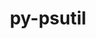 ---
title: "py-psutil"
layout: cache
categories: [package, develop-2023-05-14]
meta: {"versions": ["5.9.4"], "compilers": ["gcc@=11.1.0", "gcc@=11.3.0", "gcc@=7.3.1", "gcc@=7.5.0", "oneapi@=2023.0.0"], "oss": ["amzn2", "ubuntu18.04", "ubuntu20.04", "ubuntu22.04"], "platforms": ["linux"], "targets": ["aarch64", "neoverse_n1", "ppc64le", "x86_64", "x86_64_v3"], "stacks": ["aws-isc", "aws-isc-aarch64", "data-vis-sdk", "e4s", "e4s-oneapi", "e4s-power", "ml-linux-x86_64-cpu", "ml-linux-x86_64-cuda", "ml-linux-x86_64-rocm", "radiuss", "root"], "num_specs": 16, "num_specs_by_stack": {"aws-isc-aarch64": 2, "root": 16, "e4s": 3, "ml-linux-x86_64-cpu": 1, "ml-linux-x86_64-cuda": 1, "ml-linux-x86_64-rocm": 1, "e4s-power": 3, "data-vis-sdk": 4, "aws-isc": 1, "radiuss": 1, "e4s-oneapi": 1}}
spec_details: [{"hash": "fxsfng6ofbqehrfm3xyyazitxpiwious", "compiler": "gcc@=7.3.1", "versions": ["5.9.4"], "os": "amzn2", "platform": "linux", "target": "aarch64", "variants": ["build_system=python_pip"], "stacks": ["aws-isc-aarch64", "root"], "size": "-", "tarball": "https://binaries.spack.io/develop-2023-05-14/build_cache/linux-amzn2-aarch64/gcc-7.3.1/py-psutil-5.9.4/linux-amzn2-aarch64-gcc-7.3.1-py-psutil-5.9.4-fxsfng6ofbqehrfm3xyyazitxpiwious.spack"}, {"hash": "c6h523fmwqbxtagogm7v34uf5fwg64ww", "compiler": "gcc@=11.1.0", "versions": ["5.9.4"], "os": "ubuntu20.04", "platform": "linux", "target": "x86_64_v3", "variants": ["build_system=python_pip"], "stacks": ["root", "e4s"], "size": "-", "tarball": "https://binaries.spack.io/develop-2023-05-14/build_cache/linux-ubuntu20.04-x86_64_v3/gcc-11.1.0/py-psutil-5.9.4/linux-ubuntu20.04-x86_64_v3-gcc-11.1.0-py-psutil-5.9.4-c6h523fmwqbxtagogm7v34uf5fwg64ww.spack"}, {"hash": "6adqt2h4hgz6aaxelnhrlq74ore4e7zy", "compiler": "gcc@=11.3.0", "versions": ["5.9.4"], "os": "ubuntu22.04", "platform": "linux", "target": "x86_64_v3", "variants": ["build_system=python_pip"], "stacks": ["ml-linux-x86_64-cpu", "ml-linux-x86_64-cuda", "root", "ml-linux-x86_64-rocm"], "size": "-", "tarball": "https://binaries.spack.io/develop-2023-05-14/build_cache/linux-ubuntu22.04-x86_64_v3/gcc-11.3.0/py-psutil-5.9.4/linux-ubuntu22.04-x86_64_v3-gcc-11.3.0-py-psutil-5.9.4-6adqt2h4hgz6aaxelnhrlq74ore4e7zy.spack"}, {"hash": "kpkvathb5rk4vkihopsrquxmzuvtqjfy", "compiler": "gcc@=11.1.0", "versions": ["5.9.4"], "os": "ubuntu20.04", "platform": "linux", "target": "x86_64_v3", "variants": ["build_system=python_pip"], "stacks": ["root", "e4s"], "size": "-", "tarball": "https://binaries.spack.io/develop-2023-05-14/build_cache/linux-ubuntu20.04-x86_64_v3/gcc-11.1.0/py-psutil-5.9.4/linux-ubuntu20.04-x86_64_v3-gcc-11.1.0-py-psutil-5.9.4-kpkvathb5rk4vkihopsrquxmzuvtqjfy.spack"}, {"hash": "hs4fy2hzkten73hdxvqleqr2sydoot3m", "compiler": "gcc@=11.1.0", "versions": ["5.9.4"], "os": "ubuntu20.04", "platform": "linux", "target": "ppc64le", "variants": ["build_system=python_pip"], "stacks": ["e4s-power", "root"], "size": "-", "tarball": "https://binaries.spack.io/develop-2023-05-14/build_cache/linux-ubuntu20.04-ppc64le/gcc-11.1.0/py-psutil-5.9.4/linux-ubuntu20.04-ppc64le-gcc-11.1.0-py-psutil-5.9.4-hs4fy2hzkten73hdxvqleqr2sydoot3m.spack"}, {"hash": "bk7ems4f6c2ls727tm3batfqyewgoyg4", "compiler": "gcc@=11.1.0", "versions": ["5.9.4"], "os": "ubuntu20.04", "platform": "linux", "target": "x86_64_v3", "variants": ["build_system=python_pip"], "stacks": ["root", "data-vis-sdk"], "size": "-", "tarball": "https://binaries.spack.io/develop-2023-05-14/build_cache/linux-ubuntu20.04-x86_64_v3/gcc-11.1.0/py-psutil-5.9.4/linux-ubuntu20.04-x86_64_v3-gcc-11.1.0-py-psutil-5.9.4-bk7ems4f6c2ls727tm3batfqyewgoyg4.spack"}, {"hash": "tifslnrbhnpxexuzmz2kh57vnvt77w5y", "compiler": "gcc@=11.1.0", "versions": ["5.9.4"], "os": "ubuntu20.04", "platform": "linux", "target": "ppc64le", "variants": ["build_system=python_pip"], "stacks": ["e4s-power", "root"], "size": "-", "tarball": "https://binaries.spack.io/develop-2023-05-14/build_cache/linux-ubuntu20.04-ppc64le/gcc-11.1.0/py-psutil-5.9.4/linux-ubuntu20.04-ppc64le-gcc-11.1.0-py-psutil-5.9.4-tifslnrbhnpxexuzmz2kh57vnvt77w5y.spack"}, {"hash": "bq47itpsdthxuofzx7pvzzadvqyp2ugg", "compiler": "gcc@=11.1.0", "versions": ["5.9.4"], "os": "ubuntu20.04", "platform": "linux", "target": "ppc64le", "variants": ["build_system=python_pip"], "stacks": ["e4s-power", "root"], "size": "-", "tarball": "https://binaries.spack.io/develop-2023-05-14/build_cache/linux-ubuntu20.04-ppc64le/gcc-11.1.0/py-psutil-5.9.4/linux-ubuntu20.04-ppc64le-gcc-11.1.0-py-psutil-5.9.4-bq47itpsdthxuofzx7pvzzadvqyp2ugg.spack"}, {"hash": "22deqd2m3hvpg3oe3wgmvt75e73o23jb", "compiler": "gcc@=11.1.0", "versions": ["5.9.4"], "os": "ubuntu20.04", "platform": "linux", "target": "x86_64_v3", "variants": ["build_system=python_pip"], "stacks": ["root", "data-vis-sdk"], "size": "-", "tarball": "https://binaries.spack.io/develop-2023-05-14/build_cache/linux-ubuntu20.04-x86_64_v3/gcc-11.1.0/py-psutil-5.9.4/linux-ubuntu20.04-x86_64_v3-gcc-11.1.0-py-psutil-5.9.4-22deqd2m3hvpg3oe3wgmvt75e73o23jb.spack"}, {"hash": "zak4u532ctpn5rtacocmnrhavltq7yxi", "compiler": "gcc@=11.1.0", "versions": ["5.9.4"], "os": "ubuntu20.04", "platform": "linux", "target": "x86_64_v3", "variants": ["build_system=python_pip"], "stacks": ["root", "data-vis-sdk"], "size": "-", "tarball": "https://binaries.spack.io/develop-2023-05-14/build_cache/linux-ubuntu20.04-x86_64_v3/gcc-11.1.0/py-psutil-5.9.4/linux-ubuntu20.04-x86_64_v3-gcc-11.1.0-py-psutil-5.9.4-zak4u532ctpn5rtacocmnrhavltq7yxi.spack"}, {"hash": "dtn5ribld6ppeplqb5a3n42ghltrpe5j", "compiler": "gcc@=11.1.0", "versions": ["5.9.4"], "os": "ubuntu20.04", "platform": "linux", "target": "x86_64_v3", "variants": ["build_system=python_pip"], "stacks": ["root", "data-vis-sdk"], "size": "-", "tarball": "https://binaries.spack.io/develop-2023-05-14/build_cache/linux-ubuntu20.04-x86_64_v3/gcc-11.1.0/py-psutil-5.9.4/linux-ubuntu20.04-x86_64_v3-gcc-11.1.0-py-psutil-5.9.4-dtn5ribld6ppeplqb5a3n42ghltrpe5j.spack"}, {"hash": "4gprwp7xc236mrws6jscziexjvkly47z", "compiler": "gcc@=11.1.0", "versions": ["5.9.4"], "os": "ubuntu20.04", "platform": "linux", "target": "x86_64_v3", "variants": ["build_system=python_pip"], "stacks": ["root", "e4s"], "size": "-", "tarball": "https://binaries.spack.io/develop-2023-05-14/build_cache/linux-ubuntu20.04-x86_64_v3/gcc-11.1.0/py-psutil-5.9.4/linux-ubuntu20.04-x86_64_v3-gcc-11.1.0-py-psutil-5.9.4-4gprwp7xc236mrws6jscziexjvkly47z.spack"}, {"hash": "e5y5uow7fbca6j2doh326bqef7lacvw2", "compiler": "gcc@=7.3.1", "versions": ["5.9.4"], "os": "amzn2", "platform": "linux", "target": "x86_64_v3", "variants": ["build_system=python_pip"], "stacks": ["aws-isc", "root"], "size": "-", "tarball": "https://binaries.spack.io/develop-2023-05-14/build_cache/linux-amzn2-x86_64_v3/gcc-7.3.1/py-psutil-5.9.4/linux-amzn2-x86_64_v3-gcc-7.3.1-py-psutil-5.9.4-e5y5uow7fbca6j2doh326bqef7lacvw2.spack"}, {"hash": "pqzptwdujcrejd3zaqtucg3hz64xghtn", "compiler": "gcc@=7.5.0", "versions": ["5.9.4"], "os": "ubuntu18.04", "platform": "linux", "target": "x86_64_v3", "variants": ["build_system=python_pip"], "stacks": ["root", "radiuss"], "size": "-", "tarball": "https://binaries.spack.io/develop-2023-05-14/build_cache/linux-ubuntu18.04-x86_64_v3/gcc-7.5.0/py-psutil-5.9.4/linux-ubuntu18.04-x86_64_v3-gcc-7.5.0-py-psutil-5.9.4-pqzptwdujcrejd3zaqtucg3hz64xghtn.spack"}, {"hash": "z6nhtioigri3ekngxcsnoaltloqa3e7m", "compiler": "gcc@=7.3.1", "versions": ["5.9.4"], "os": "amzn2", "platform": "linux", "target": "neoverse_n1", "variants": ["build_system=python_pip"], "stacks": ["aws-isc-aarch64", "root"], "size": "-", "tarball": "https://binaries.spack.io/develop-2023-05-14/build_cache/linux-amzn2-neoverse_n1/gcc-7.3.1/py-psutil-5.9.4/linux-amzn2-neoverse_n1-gcc-7.3.1-py-psutil-5.9.4-z6nhtioigri3ekngxcsnoaltloqa3e7m.spack"}, {"hash": "sc4bcoklydkfw2up77uy552bsy6y37a4", "compiler": "oneapi@=2023.0.0", "versions": ["5.9.4"], "os": "ubuntu20.04", "platform": "linux", "target": "x86_64", "variants": ["build_system=python_pip"], "stacks": ["root", "e4s-oneapi"], "size": "-", "tarball": "https://binaries.spack.io/develop-2023-05-14/build_cache/linux-ubuntu20.04-x86_64/oneapi-2023.0.0/py-psutil-5.9.4/linux-ubuntu20.04-x86_64-oneapi-2023.0.0-py-psutil-5.9.4-sc4bcoklydkfw2up77uy552bsy6y37a4.spack"}]
---
